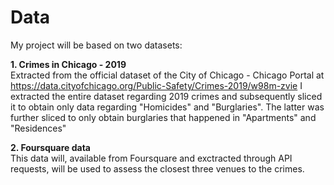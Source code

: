 # Data
My project will be based on two datasets:

<b>1. Crimes in Chicago - 2019</b><br>
Extracted from the official dataset of the City of Chicago - Chicago Portal at https://data.cityofchicago.org/Public-Safety/Crimes-2019/w98m-zvie
I extracted the entire dataset regarding 2019 crimes and subsequently sliced it to obtain only data regarding "Homicides" and "Burglaries". The latter was further sliced to only obtain burglaries that happened in "Apartments" and "Residences"

<b>2. Foursquare data</b><br>
This data will, available from Foursquare and exctracted through API requests, will be used to assess the closest three venues to the crimes.  
